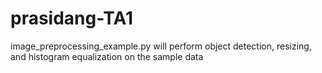 # prasidang-TA1
image_preprocessing_example.py will perform object detection, resizing, and histogram equalization on the sample data

